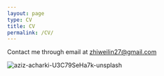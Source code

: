 ```yaml
---
layout: page
type: CV
title: CV
permalink: /CV/
---
```

<div class="CV will be updated soon to reflect new education, projects, and work experience."></div>
 
Contact me through email at <i class="fas fa-envelope"></i> [zhiweilin27@gmail.com](mailto:zhiweilin27@gmail.com)

![aziz-acharki-U3C79SeHa7k-unsplash](https://github.com/zhiweilin27/zhiweilin27.github.io/assets/111717798/dde6848b-2a7a-4713-9bc2-47ca6d545484)
